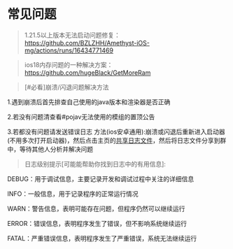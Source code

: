 # 常见问题
> 1.21.5以上版本无法启动问题修复：https://github.com/BZLZHH/Amethyst-iOS-mg/actions/runs/16434771469

> ios18内存问题的一种解决方案：https://github.com/hugeBlack/GetMoreRam

> [#必看]崩溃/闪退问题解决方法

1.遇到崩溃后首先排查自己使用的java版本和渲染器是否正确

2.若没有问题清查看#pojav无法使用的模组的置顶公告

3.若都没有问题请发送错误日志
方法(ios安卓通用):崩溃或闪退后重新进入启动器(不用多次打开启动器)，然后点击主页的[共享日志文件](本地化可能有差异，总之就是这个意思的就是了)，然后将日志文件分享到群中，等待其他人分析并解决问题

> 日志级别提示[可能能帮助你找到日志中的有用信息]:

DEBUG：用于调试信息，主要记录开发和调试过程中关注的详细信息

INFO：一般信息，用于记录程序的正常运行情况

WARN：警告信息，表明可能存在问题，但程序仍然可以继续运行

ERROR：错误信息，表明程序发生了错误，但不影响系统继续运行

FATAL：严重错误信息，表明程序发生了严重错误，系统无法继续运行